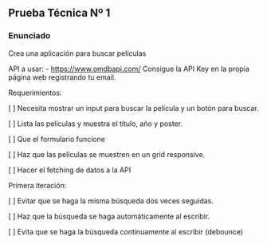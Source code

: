 ## Prueba Técnica Nº 1 ##

### Enunciado ###
Crea una aplicación para buscar películas

API a usar: - https://www.omdbapi.com/ Consigue la API Key en la propia página web registrando tu email.

Requerimientos:

[ ] Necesita mostrar un input para buscar la película y un botón para buscar.

[ ] Lista las películas y muestra el título, año y poster.

[ ] Que el formulario funcione

[ ] Haz que las películas se muestren en un grid responsive.

[ ] Hacer el fetching de datos a la API

Primera iteración:

[ ] Evitar que se haga la misma búsqueda dos veces seguidas.

[ ] Haz que la búsqueda se haga automáticamente al escribir.

[ ] Evita que se haga la búsqueda continuamente al escribir (debounce)